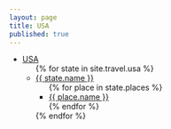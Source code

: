 ```yaml
---
layout: page
title: USA
published: true
---
```

<ul>
  <li><a href="{{ root_url }}/travel/usa">USA</a>
    <ul>
      {% for state in site.travel.usa %}
        <li><a href="{{ root_url }}/travel/usa/{{ state.url }}">{{ state.name }}</a>
          <ul>
            {% for place in state.places %}
              <li><a href="{{ root_url }}/travel/usa/{{ state.url }}/{{ place.url }}">{{ place.name }}</a></li>
            {% endfor %}
          </ul>
        </li>
      {% endfor %}
    </ul>
  </li>
</ul>